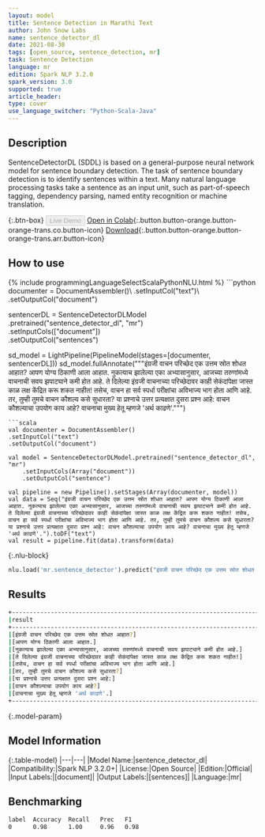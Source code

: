 ```yaml
---
layout: model
title: Sentence Detection in Marathi Text
author: John Snow Labs
name: sentence_detector_dl
date: 2021-08-30
tags: [open_source, sentence_detection, mr]
task: Sentence Detection
language: mr
edition: Spark NLP 3.2.0
spark_version: 3.0
supported: true
article_header:
type: cover
use_language_switcher: "Python-Scala-Java"
---
```


## Description

SentenceDetectorDL (SDDL) is based on a general-purpose neural network model for sentence boundary detection. The task of sentence boundary detection is to identify sentences within a text. Many natural language processing tasks take a sentence as an input unit, such as part-of-speech tagging, dependency parsing, named entity recognition or machine translation.

{:.btn-box}
<button class="button button-orange" disabled>Live Demo</button>
[Open in Colab](https://colab.research.google.com/github/JohnSnowLabs/spark-nlp-workshop/blob/master/tutorials/Certification_Trainings/Public/9.SentenceDetectorDL.ipynb){:.button.button-orange.button-orange-trans.co.button-icon}
[Download](https://s3.amazonaws.com/auxdata.johnsnowlabs.com/public/models/sentence_detector_dl_mr_3.2.0_3.0_1630319297311.zip){:.button.button-orange.button-orange-trans.arr.button-icon}

## How to use



<div class="tabs-box" markdown="1">
{% include programmingLanguageSelectScalaPythonNLU.html %}
```python
documenter = DocumentAssembler()\
.setInputCol("text")\
.setOutputCol("document")

sentencerDL = SentenceDetectorDLModel\
.pretrained("sentence_detector_dl", "mr") \
.setInputCols(["document"]) \
.setOutputCol("sentences")

sd_model = LightPipeline(PipelineModel(stages=[documenter, sentencerDL]))
sd_model.fullAnnotate("""इंग्रजी वाचन परिच्छेद एक उत्तम स्रोत शोधत आहात? आपण योग्य ठिकाणी आला आहात. नुकत्याच झालेल्या एका अभ्यासानुसार, आजच्या तरुणांमध्ये वाचनाची सवय झपाट्याने कमी होत आहे. ते दिलेल्या इंग्रजी वाचनाच्या परिच्छेदावर काही सेकंदांपेक्षा जास्त काळ लक्ष केंद्रित करू शकत नाहीत! तसेच, वाचन हा सर्व स्पर्धा परीक्षांचा अविभाज्य भाग होता आणि आहे. तर, तुम्ही तुमचे वाचन कौशल्य कसे सुधारता? या प्रश्नाचे उत्तर प्रत्यक्षात दुसरा प्रश्न आहे: वाचन कौशल्याचा उपयोग काय आहे? वाचनाचा मुख्य हेतू म्हणजे 'अर्थ काढणे'.""")

```
```scala
val documenter = DocumentAssembler()
.setInputCol("text")
.setOutputCol("document")

val model = SentenceDetectorDLModel.pretrained("sentence_detector_dl", "mr")
	.setInputCols(Array("document"))
	.setOutputCol("sentence")

val pipeline = new Pipeline().setStages(Array(documenter, model))
val data = Seq("इंग्रजी वाचन परिच्छेद एक उत्तम स्रोत शोधत आहात? आपण योग्य ठिकाणी आला आहात. नुकत्याच झालेल्या एका अभ्यासानुसार, आजच्या तरुणांमध्ये वाचनाची सवय झपाट्याने कमी होत आहे. ते दिलेल्या इंग्रजी वाचनाच्या परिच्छेदावर काही सेकंदांपेक्षा जास्त काळ लक्ष केंद्रित करू शकत नाहीत! तसेच, वाचन हा सर्व स्पर्धा परीक्षांचा अविभाज्य भाग होता आणि आहे. तर, तुम्ही तुमचे वाचन कौशल्य कसे सुधारता? या प्रश्नाचे उत्तर प्रत्यक्षात दुसरा प्रश्न आहे: वाचन कौशल्याचा उपयोग काय आहे? वाचनाचा मुख्य हेतू म्हणजे 'अर्थ काढणे'.").toDF("text")
val result = pipeline.fit(data).transform(data)
```

{:.nlu-block}
```python
nlu.load('mr.sentence_detector').predict("इंग्रजी वाचन परिच्छेद एक उत्तम स्रोत शोधत आहात? आपण योग्य ठिकाणी आला आहात. नुकत्याच झालेल्या एका अभ्यासानुसार, आजच्या तरुणांमध्ये वाचनाची सवय झपाट्याने कमी होत आहे. ते दिलेल्या इंग्रजी वाचनाच्या परिच्छेदावर काही सेकंदांपेक्षा जास्त काळ लक्ष केंद्रित करू शकत नाहीत! तसेच, वाचन हा सर्व स्पर्धा परीक्षांचा अविभाज्य भाग होता आणि आहे. तर, तुम्ही तुमचे वाचन कौशल्य कसे सुधारता? या प्रश्नाचे उत्तर प्रत्यक्षात दुसरा प्रश्न आहे: वाचन कौशल्याचा उपयोग काय आहे? वाचनाचा मुख्य हेतू म्हणजे 'अर्थ काढणे'.", output_level ='sentence')  
```
</div>

## Results

```bash
+-----------------------------------------------------------------------------------------------------+
|result                                                                                               |
+-----------------------------------------------------------------------------------------------------+
|[इंग्रजी वाचन परिच्छेद एक उत्तम स्रोत शोधत आहात?]						               |
|[आपण योग्य ठिकाणी आला आहात.]                                                                         |
|[नुकत्याच झालेल्या एका अभ्यासानुसार, आजच्या तरुणांमध्ये वाचनाची सवय झपाट्याने कमी होत आहे.]                           | 
|[ते दिलेल्या इंग्रजी वाचनाच्या परिच्छेदावर काही सेकंदांपेक्षा जास्त काळ लक्ष केंद्रित करू शकत नाहीत!]                          |
|[तसेच, वाचन हा सर्व स्पर्धा परीक्षांचा अविभाज्य भाग होता आणि आहे.]                                   		   |
|[तर, तुम्ही तुमचे वाचन कौशल्य कसे सुधारता?]                                                                  |
|[या प्रश्नाचे उत्तर प्रत्यक्षात दुसरा प्रश्न आहे:]                                                                     |
|[वाचन कौशल्याचा उपयोग काय आहे?]                                                                        |
|[वाचनाचा मुख्य हेतू म्हणजे 'अर्थ काढणे'.]                                                                    |
+-----------------------------------------------------------------------------------------------------+


```

{:.model-param}
## Model Information

{:.table-model}
|---|---|
|Model Name:|sentence_detector_dl|
|Compatibility:|Spark NLP 3.2.0+|
|License:|Open Source|
|Edition:|Official|
|Input Labels:|[document]|
|Output Labels:|[sentences]|
|Language:|mr|

## Benchmarking

```bash
label  Accuracy  Recall   Prec   F1  
0      0.98      1.00     0.96   0.98
```
